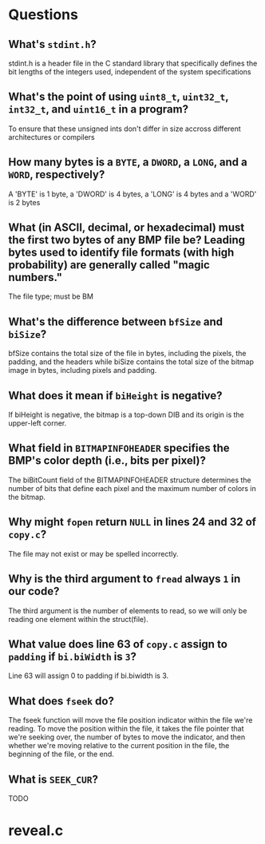 # Questions

## What's `stdint.h`?

stdint.h is a header file in the C standard library that specifically defines the bit lengths of the integers used, independent of the system specifications

## What's the point of using `uint8_t`, `uint32_t`, `int32_t`, and `uint16_t` in a program?

To ensure that these unsigned ints don't differ in size accross different architectures or compilers

## How many bytes is a `BYTE`, a `DWORD`, a `LONG`, and a `WORD`, respectively?

A 'BYTE' is 1 byte, a 'DWORD' is 4 bytes, a 'LONG' is 4 bytes and a 'WORD' is 2 bytes

## What (in ASCII, decimal, or hexadecimal) must the first two bytes of any BMP file be? Leading bytes used to identify file formats (with high probability) are generally called "magic numbers."

The file type; must be BM

## What's the difference between `bfSize` and `biSize`?

bfSize contains the total size of the file in bytes, including the pixels, the padding, and the headers while biSize contains the total size of the bitmap image in bytes, including pixels and padding.

## What does it mean if `biHeight` is negative?

If biHeight is negative, the bitmap is a top-down DIB and its origin is the upper-left corner.

## What field in `BITMAPINFOHEADER` specifies the BMP's color depth (i.e., bits per pixel)?

The biBitCount field of the BITMAPINFOHEADER structure determines the number of bits that define each pixel and the maximum number of colors in the bitmap.

## Why might `fopen` return `NULL` in lines 24 and 32 of `copy.c`?

The file may not exist or may be spelled incorrectly.

## Why is the third argument to `fread` always `1` in our code?

The third argument is the number of elements to read, so we will only be reading one element within the struct(file).

## What value does line 63 of `copy.c` assign to `padding` if `bi.biWidth` is `3`?

Line 63 will assign 0 to padding if bi.biwidth is 3.

## What does `fseek` do?

The fseek function will move the file position indicator within the file we're reading. To move the position within the file, it takes the file pointer that we're seeking over, the number of bytes to move the indicator, and then whether we're moving relative to the current position in the file, the beginning of the file, or the end.

## What is `SEEK_CUR`?

TODO
# reveal.c
